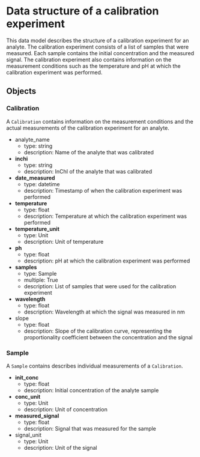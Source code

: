 # Data structure of a calibration experiment
This data model describes the structure of a calibration experiment for an analyte. The calibration experiment consists of a list of samples that were measured. Each sample contains the initial concentration and the measured signal. The calibration experiment also contains information on the measurement conditions such as the temperature and pH at which the calibration experiment was performed.

## Objects

### Calibration
A `Calibration` contains information on the measurement conditions and the actual measurements of the calibration experiment for an analyte.

- analyte_name
    - type: string
    - description: Name of the analyte that was calibrated
- __inchi__
    - type: string
    - description: InChI of the analyte that was calibrated
- __date_measured__
    - type: datetime
    - description: Timestamp of when the calibration experiment was performed
- __temperature__
    - type: float
    - description: Temperature at which the calibration experiment was performed
- __temperature_unit__
    - type: Unit
    - description: Unit of temperature
- __ph__
    - type: float
    - description: pH at which the calibration experiment was performed
- __samples__
    - type: Sample
    - multiple: True
    - description: List of samples that were used for the calibration experiment
- __wavelength__
    - type: float
    - description: Wavelength at which the signal was measured in nm
- slope
    - type: float
    - description: Slope of the calibration curve, representing the proportionality coefficient between the concentration and the signal

### Sample
A `Sample` contains describes individual measurements of a `Calibration`. 

- __init_conc__
    - type: float
    - description: Initial concentration of the analyte sample
- __conc_unit__
    - type: Unit
    - description: Unit of concentration
- __measured_signal__
    - type: float
    - description: Signal that was measured for the sample
- signal_unit
    - type: Unit
    - description: Unit of the signal